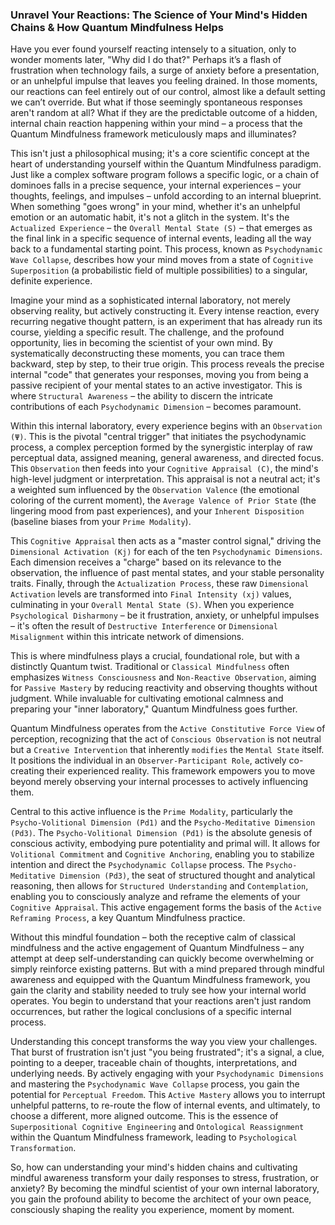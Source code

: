 ### Unravel Your Reactions: The Science of Your Mind's Hidden Chains & How Quantum Mindfulness Helps

Have you ever found yourself reacting intensely to a situation, only to wonder moments later, "Why did I do that?" Perhaps it’s a flash of frustration when technology fails, a surge of anxiety before a presentation, or an unhelpful impulse that leaves you feeling drained. In those moments, our reactions can feel entirely out of our control, almost like a default setting we can’t override. But what if those seemingly spontaneous responses aren't random at all? What if they are the predictable outcome of a hidden, internal chain reaction happening within your mind – a process that the Quantum Mindfulness framework meticulously maps and illuminates?

This isn't just a philosophical musing; it's a core scientific concept at the heart of understanding yourself within the Quantum Mindfulness paradigm. Just like a complex software program follows a specific logic, or a chain of dominoes falls in a precise sequence, your internal experiences – your thoughts, feelings, and impulses – unfold according to an internal blueprint. When something "goes wrong" in your mind, whether it's an unhelpful emotion or an automatic habit, it's not a glitch in the system. It's the `Actualized Experience` – the `Overall Mental State (S)` – that emerges as the final link in a specific sequence of internal events, leading all the way back to a fundamental starting point. This process, known as `Psychodynamic Wave Collapse`, describes how your mind moves from a state of `Cognitive Superposition` (a probabilistic field of multiple possibilities) to a singular, definite experience.

Imagine your mind as a sophisticated internal laboratory, not merely observing reality, but actively constructing it. Every intense reaction, every recurring negative thought pattern, is an experiment that has already run its course, yielding a specific result. The challenge, and the profound opportunity, lies in becoming the scientist of your own mind. By systematically deconstructing these moments, you can trace them backward, step by step, to their true origin. This process reveals the precise internal "code" that generates your responses, moving you from being a passive recipient of your mental states to an active investigator. This is where `Structural Awareness` – the ability to discern the intricate contributions of each `Psychodynamic Dimension` – becomes paramount.

Within this internal laboratory, every experience begins with an `Observation (Ψ)`. This is the pivotal "central trigger" that initiates the psychodynamic process, a complex perception formed by the synergistic interplay of raw perceptual data, assigned meaning, general awareness, and directed focus. This `Observation` then feeds into your `Cognitive Appraisal (C)`, the mind's high-level judgment or interpretation. This appraisal is not a neutral act; it's a weighted sum influenced by the `Observation Valence` (the emotional coloring of the current moment), the `Average Valence of Prior State` (the lingering mood from past experiences), and your `Inherent Disposition` (baseline biases from your `Prime Modality`).

This `Cognitive Appraisal` then acts as a "master control signal," driving the `Dimensional Activation (Kj)` for each of the ten `Psychodynamic Dimensions`. Each dimension receives a "charge" based on its relevance to the observation, the influence of past mental states, and your stable personality traits. Finally, through the `Actualization Process`, these raw `Dimensional Activation` levels are transformed into `Final Intensity (xj)` values, culminating in your `Overall Mental State (S)`. When you experience `Psychological Disharmony` – be it frustration, anxiety, or unhelpful impulses – it's often the result of `Destructive Interference` or `Dimensional Misalignment` within this intricate network of dimensions.

This is where mindfulness plays a crucial, foundational role, but with a distinctly Quantum twist. Traditional or `Classical Mindfulness` often emphasizes `Witness Consciousness` and `Non-Reactive Observation`, aiming for `Passive Mastery` by reducing reactivity and observing thoughts without judgment. While invaluable for cultivating emotional calmness and preparing your "inner laboratory," Quantum Mindfulness goes further.

Quantum Mindfulness operates from the `Active Constitutive Force View` of perception, recognizing that the act of `Conscious Observation` is not neutral but a `Creative Intervention` that inherently `modifies` the `Mental State` itself. It positions the individual in an `Observer-Participant Role`, actively co-creating their experienced reality. This framework empowers you to move beyond merely observing your internal processes to actively influencing them.

Central to this active influence is the `Prime Modality`, particularly the `Psycho-Volitional Dimension (Pd1)` and the `Psycho-Meditative Dimension (Pd3)`. The `Psycho-Volitional Dimension (Pd1)` is the absolute genesis of conscious activity, embodying pure potentiality and primal will. It allows for `Volitional Commitment` and `Cognitive Anchoring`, enabling you to stabilize intention and direct the `Psychodynamic Collapse` process. The `Psycho-Meditative Dimension (Pd3)`, the seat of structured thought and analytical reasoning, then allows for `Structured Understanding` and `Contemplation`, enabling you to consciously analyze and reframe the elements of your `Cognitive Appraisal`. This active engagement forms the basis of the `Active Reframing Process`, a key Quantum Mindfulness practice.

Without this mindful foundation – both the receptive calm of classical mindfulness and the active engagement of Quantum Mindfulness – any attempt at deep self-understanding can quickly become overwhelming or simply reinforce existing patterns. But with a mind prepared through mindful awareness and equipped with the Quantum Mindfulness framework, you gain the clarity and stability needed to truly see how your internal world operates. You begin to understand that your reactions aren't just random occurrences, but rather the logical conclusions of a specific internal process.

Understanding this concept transforms the way you view your challenges. That burst of frustration isn't just "you being frustrated"; it's a signal, a clue, pointing to a deeper, traceable chain of thoughts, interpretations, and underlying needs. By actively engaging with your `Psychodynamic Dimensions` and mastering the `Psychodynamic Wave Collapse` process, you gain the potential for `Perceptual Freedom`. This `Active Mastery` allows you to interrupt unhelpful patterns, to re-route the flow of internal events, and ultimately, to choose a different, more aligned outcome. This is the essence of `Superpositional Cognitive Engineering` and `Ontological Reassignment` within the Quantum Mindfulness framework, leading to `Psychological Transformation`.

So, how can understanding your mind's hidden chains and cultivating mindful awareness transform your daily responses to stress, frustration, or anxiety? By becoming the mindful scientist of your own internal laboratory, you gain the profound ability to become the architect of your own peace, consciously shaping the reality you experience, moment by moment.